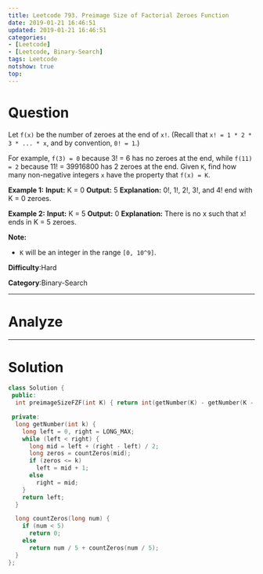 ```yaml
---
title: Leetcode 793. Preimage Size of Factorial Zeroes Function
date: 2019-01-21 16:46:51
updated: 2019-01-21 16:46:51
categories: 
- [Leetcode]
- [Leetcode, Binary-Search]
tags: Leetcode
notshow: true
top:
---
```


# Question

Let  `f(x)`  be the number of zeroes at the end of  `x!`. (Recall that  `x! = 1 * 2 * 3 * ... * x`, and by convention,  `0! = 1`.)

For example,  `f(3) = 0`  because 3! = 6 has no zeroes at the end, while  `f(11) = 2`  because 11! = 39916800 has 2 zeroes at the end. Given  `K`, find how many non-negative integers  `x`  have the property that  `f(x) = K`.

**Example 1:**
**Input:** K = 0
**Output:** 5
**Explanation:** 0!, 1!, 2!, 3!, and 4! end with K = 0 zeroes.

**Example 2:**
**Input:** K = 5
**Output:** 0
**Explanation:** There is no x such that x! ends in K = 5 zeroes.

**Note:**

- `K`  will be an integer in the range  `[0, 10^9]`.

**Difficulty**:Hard

**Category**:Binary-Search

<!-- more -->

------------

# Analyze

------------

# Solution

```cpp
class Solution {
 public:
  int preimageSizeFZF(int K) { return int(getNumber(K) - getNumber(K - 1)); }

 private:
  long getNumber(int k) {
    long left = 0, right = LONG_MAX;
    while (left < right) {
      long mid = left + (right - left) / 2;
      long zeros = countZeros(mid);
      if (zeros <= k)
        left = mid + 1;
      else
        right = mid;
    }
    return left;
  }

  long countZeros(long num) {
    if (num < 5)
      return 0;
    else
      return num / 5 + countZeros(num / 5);
  }
};

```


